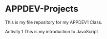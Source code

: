 # APPDEV-Projects
This is my file repository for my APPDEV1 Class.

Activity 1
This is my introduction to JavaScript